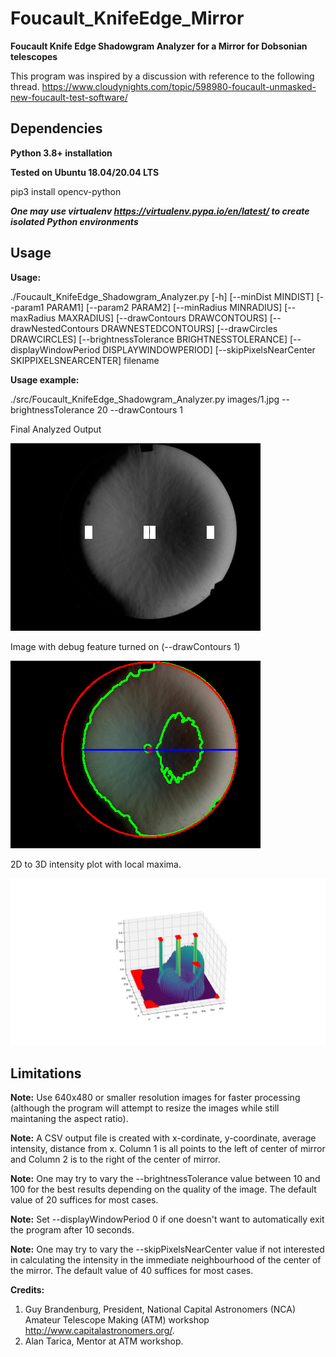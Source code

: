 # Foucault_KnifeEdge_Mirror

**Foucault Knife Edge Shadowgram Analyzer for a Mirror for Dobsonian telescopes**

This program was inspired by a discussion with reference to the following thread. https://www.cloudynights.com/topic/598980-foucault-unmasked-new-foucault-test-software/

## Dependencies

**Python 3.8+ installation**

**Tested on Ubuntu 18.04/20.04 LTS**

pip3 install opencv-python

***One may use virtualenv https://virtualenv.pypa.io/en/latest/ to create isolated Python environments***

## Usage

**Usage:** 

./Foucault_KnifeEdge_Shadowgram_Analyzer.py [-h] [--minDist MINDIST] [--param1 PARAM1] [--param2 PARAM2] [--minRadius MINRADIUS] [--maxRadius MAXRADIUS] [--drawContours DRAWCONTOURS]
                                                 [--drawNestedContours DRAWNESTEDCONTOURS] [--drawCircles DRAWCIRCLES] [--brightnessTolerance BRIGHTNESSTOLERANCE]
                                                 [--displayWindowPeriod DISPLAYWINDOWPERIOD] [--skipPixelsNearCenter SKIPPIXELSNEARCENTER]
                                                 filename

**Usage example:** 

./src/Foucault_KnifeEdge_Shadowgram_Analyzer.py images/1.jpg --brightnessTolerance 20 --drawContours 1

Final Analyzed Output

![alt text]( https://github.com/enthusiasticgeek/Foucault_KnifeEdge_Mirror/blob/main/images/saved_gray_image.png "example output")

Image with debug feature turned on (--drawContours 1)

![alt text]( https://github.com/enthusiasticgeek/Foucault_KnifeEdge_Mirror/blob/main/images/saved_debugging_image.png "example output")

2D to 3D intensity plot with local maxima.

![alt text]( https://github.com/enthusiasticgeek/Foucault_KnifeEdge_Mirror/blob/main/images/3d_intensity_plot.png "example output")

## Limitations

**Note:** Use 640x480 or smaller resolution images for faster processing (although the program will attempt to resize the images while still maintaning the aspect ratio).

**Note:** A CSV output file is created with x-cordinate, y-coordinate, average intensity, distance from x. Column 1 is all points to the left of center of mirror and Column 2 is to the right of the center of mirror.

**Note:** One may try to vary the --brightnessTolerance value between 10 and 100 for the best results depending on the quality of the image. The default value of 20 suffices for most cases. 

**Note:** Set --displayWindowPeriod 0 if one doesn't want to automatically exit the program after 10 seconds.

**Note:** One may try to vary the --skipPixelsNearCenter value if not interested in calculating the intensity in the immediate neighbourhood of the center of the mirror. The default value of 40 suffices for most cases.

**Credits:**

1. Guy Brandenburg, President, National Capital Astronomers (NCA) Amateur Telescope Making (ATM) workshop <http://www.capitalastronomers.org/>.
2. Alan Tarica, Mentor at ATM workshop.
